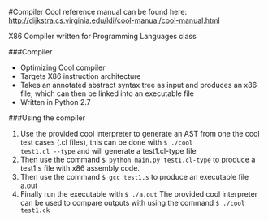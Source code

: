 #Compiler
Cool reference manual can be found here: <a src="http://dijkstra.cs.virginia.edu/ldi/cool-manual/cool-manual.html">http://dijkstra.cs.virginia.edu/ldi/cool-manual/cool-manual.html</a>

X86 Compiler written for Programming Languages class

###Compiler
- Optimizing Cool compiler
- Targets X86 instruction architecture
- Takes an annotated abstract syntax tree as input and produces an x86 file, which can then be linked into an executable file
- Written in Python 2.7

###Using the compiler
1. Use the provided cool interpreter to generate an AST from one the cool test cases (.cl files), this can be done with <code>$ ./cool test1.cl --type</code> and will generate a test1.cl-type file
2. Then use the command <code>$ python main.py test1.cl-type</code> to produce a test1.s file with x86 assembly code.
3. Then use the command <code>$ gcc test1.s</code> to produce an executable file a.out
4. Finally run the executable with <code>$ ./a.out</code>
The provided cool interpreter can be used to compare outputs with using the command <code>$ ./cool test1.ck</code>